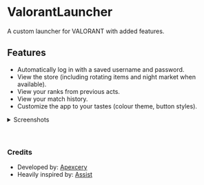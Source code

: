 # ValorantLauncher
A custom launcher for VALORANT with added features.

## Features
- Automatically log in with a saved username and password.
- View the store (including rotating items and night market when available).
- View your ranks from previous acts.
- View your match history.
- Customize the app to your tastes (colour theme, button styles).

<details>
<summary> Screenshots </summary>

## Home

![Home](./Docs/Images/Home.png)

## Store

![Store](./Docs/Images/Store.png)

## Career

![Career](./Docs/Images/Career.png)

## Settings

![Settings](./Docs/Images/Settings.png)
</details>

<br />
<br />

### Credits
- Developed by: [Apexcery](https://github.com/Apexcery)
- Heavily inspired by: [Assist](https://github.com/RumbleMike/Assist)